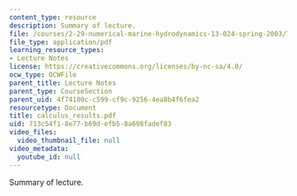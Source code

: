 ```yaml
---
content_type: resource
description: Summary of lecture.
file: /courses/2-29-numerical-marine-hydrodynamics-13-024-spring-2003/713c54f18e77b69defb58a698fadef83_calculus_results.pdf
file_type: application/pdf
learning_resource_types:
- Lecture Notes
license: https://creativecommons.org/licenses/by-nc-sa/4.0/
ocw_type: OCWFile
parent_title: Lecture Notes
parent_type: CourseSection
parent_uid: 4f74100c-c599-cf9c-9256-4ea8b4f6fea2
resourcetype: Document
title: calculus_results.pdf
uid: 713c54f1-8e77-b69d-efb5-8a698fadef83
video_files:
  video_thumbnail_file: null
video_metadata:
  youtube_id: null
---
```

Summary of lecture.